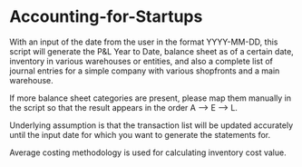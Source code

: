 # Accounting-for-Startups
With an input of the date from the user in the format YYYY-MM-DD, this script will generate the P&L Year to Date, balance sheet as of a certain date, inventory in various warehouses or entities, and also a complete list of journal entries for a simple company with various shopfronts and a main warehouse.

If more balance sheet categories are present, please map them manually in the script so that the result appears in the order A --> E --> L.

Underlying assumption is that the transaction list will be updated accurately until the input date for which you want to generate the statements for. 

Average costing methodology is used for calculating inventory cost value.
